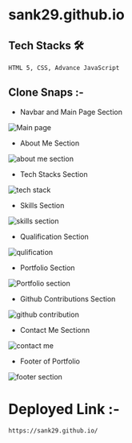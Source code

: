 # sank29.github.io

  ## Tech Stacks 🛠
    
    HTML 5, CSS, Advance JavaScript
    
  
  
  ## Clone Snaps :-
  - Navbar and Main Page Section
  
  ![Main page](https://user-images.githubusercontent.com/76080960/192849987-be2f736e-51be-4d77-8d5f-402f9e8064f5.png)

  - About Me Section
  
  ![about me section](https://user-images.githubusercontent.com/76080960/192851429-4cabc125-174d-466c-9ec6-2c074c9eddfb.png)
  
  - Tech Stacks Section
  
  ![tech stack](https://user-images.githubusercontent.com/76080960/197959157-e03548ab-d8cf-4537-bde0-d5b33a64935a.png)
  
  - Skills Section
  
  ![skills section](https://user-images.githubusercontent.com/76080960/192851549-c3d66f31-cef1-439f-bcda-c72b866262c4.png)

  - Qualification Section
  
  ![qulification](https://user-images.githubusercontent.com/76080960/192851658-77e10e3d-faf6-4f83-95b0-b68a695c3ee9.png)

  - Portfolio Section 
  
  ![Portfolio section](https://user-images.githubusercontent.com/76080960/192851781-c1141dbe-fd26-469c-b2df-b45ca2627cfe.png)

  - Github Contributions Section 
  
  ![github contribution](https://user-images.githubusercontent.com/76080960/192851849-fa8d51b5-a66d-4b30-9112-6dfaefd90e11.png)
  
  - Contact Me Sectionn
  
  ![contact me](https://user-images.githubusercontent.com/76080960/192852002-c41848b7-be2d-450b-b764-20a6d35585f8.png)

  - Footer of Portfolio
  
  ![footer section](https://user-images.githubusercontent.com/76080960/192852082-1528b967-7482-4eae-9465-447b7fa07981.png)

  

 
  
  
 
  
  # Deployed Link :-
  
    https://sank29.github.io/
    
  
